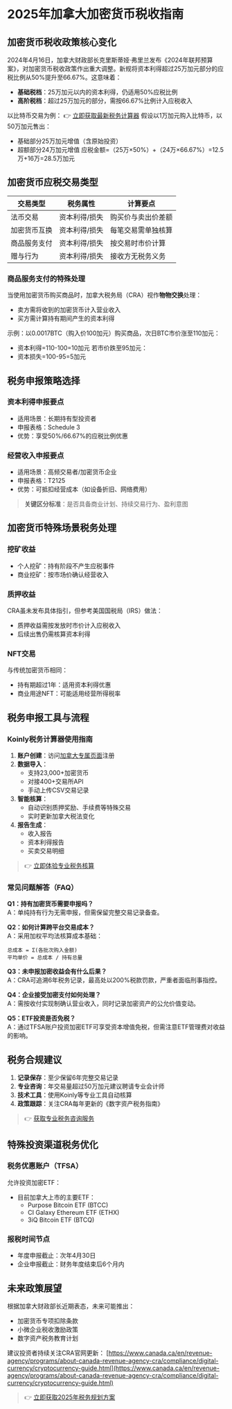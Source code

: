 # 2025年加拿大加密货币税收指南

## 加密货币税收政策核心变化

2024年4月16日，加拿大财政部长克里斯蒂娅·弗里兰发布《2024年联邦预算案》，对加密货币税收政策作出重大调整。新规将资本利得超过25万加元部分的应税比例从50%提升至66.67%。这意味着：

- **基础税档**：25万加元以内的资本利得，仍适用50%应税比例
- **高阶税档**：超过25万加元的部分，需按66.67%比例计入应税收入

以比特币交易为例：
👉 [立即获取最新税务计算器](https://bit.ly/okx_welcome)
假设以1万加元购入比特币，以50万加元售出：
- 基础部分25万加元增值（含原始投资）
- 超额部分24万加元增值
应税金额=（25万×50%）+（24万×66.67%）=12.5万+16万=28.5万加元

## 加密货币应税交易类型

| 交易类型              | 税务属性          | 计算要点                     |
|-----------------------|-------------------|------------------------------|
| 法币交易              | 资本利得/损失     | 购买价与卖出价差额           |
| 加密货币互换          | 资本利得/损失     | 每笔交易需单独核算           |
| 商品服务支付          | 资本利得/损失     | 按交易时市价计算             |
| 赠与行为              | 资本利得/损失     | 接收方无税务义务             |

### 商品服务支付的特殊处理
当使用加密货币购买商品时，加拿大税务局（CRA）视作**物物交换**处理：
- 卖方需将收到的加密货币计入营业收入
- 买方需计算持有期间产生的资本利得

示例：以0.0017BTC（购入价100加元）购买商品，次日BTC市价涨至110加元：
- 资本利得=110-100=10加元
若市价跌至95加元：
- 资本损失=100-95=5加元

## 税务申报策略选择

### 资本利得申报要点
- 适用场景：长期持有型投资者
- 申报表格：Schedule 3
- 优势：享受50%/66.67%的应税比例优惠

### 经营收入申报要点
- 适用场景：高频交易者/加密货币企业
- 申报表格：T2125
- 优势：可抵扣经营成本（如设备折旧、网络费用）

> **关键区分标准**：是否具备商业计划、持续交易行为、盈利意图

## 加密货币特殊场景税务处理

### 挖矿收益
- 个人挖矿：持有阶段不产生应税事件
- 商业挖矿：按市场价确认经营收入

### 质押收益
CRA虽未发布具体指引，但参考美国国税局（IRS）做法：
- 质押收益需按发放时市价计入应税收入
- 后续出售仍需核算资本利得

### NFT交易
与传统加密货币相同：
- 持有期超过1年：适用资本利得优惠
- 商业用途NFT：可能适用经营所得税率

## 税务申报工具与流程

### Koinly税务计算器使用指南
1. **账户创建**：访问[加拿大专属页面](https://ocryptocanada.ca/tools/koinly)注册
2. **数据导入**：
   - 支持23,000+加密货币
   - 对接400+交易所API
   - 手动上传CSV交易记录
3. **智能核算**：
   - 自动识别质押奖励、手续费等特殊交易
   - 实时更新加拿大税法变化
4. **报告生成**：
   - 收入报告
   - 资本利得报告
   - 买卖交易明细

> 👉 [立即体验专业税务核算](https://bit.ly/okx_welcome)

### 常见问题解答（FAQ）

**Q1：持有加密货币需要申报吗？**  
A：单纯持有行为无需申报，但需保留完整交易记录备查。

**Q2：如何计算跨平台交易成本？**  
A：采用加权平均法核算成本基础：
```
总成本 = Σ(各批次购入金额)
平均单价 = 总成本 / 持有总量
```

**Q3：未申报加密收益会有什么后果？**  
A：CRA可追溯6年税务记录，最高处以200%税款罚款，严重者面临刑事指控。

**Q4：企业接受加密支付如何处理？**  
A：需按收付实现制确认营业收入，同时记录加密资产的公允价值变动。

**Q5：ETF投资是否免税？**  
A：通过TFSA账户投资加密ETF可享受资本增值免税，但需注意ETF管理费对收益的影响。

## 税务合规建议

1. **记录保存**：至少保留6年完整交易记录
2. **专业咨询**：年交易量超过50万加元建议聘请专业会计师
3. **技术工具**：使用Koinly等专业工具自动核算
4. **政策跟踪**：关注CRA每年更新的《数字资产税务指南》

> 👉 [获取专业税务咨询服务](https://bit.ly/okx_welcome)

## 特殊投资渠道税务优化

### 税务优惠账户（TFSA）
允许投资加密ETF：
- 目前加拿大上市的主要ETF：
  - Purpose Bitcoin ETF (BTCC)
  - CI Galaxy Ethereum ETF (ETHX)
  - 3iQ Bitcoin ETF (BTCQ)

### 报税时间节点
- 年度申报截止：次年4月30日
- 企业申报截止：财务年度结束后6个月内

## 未来政策展望

根据加拿大财政部长近期表态，未来可能推出：
- 加密货币专项扣除条款
- 小微企业税收激励政策
- 数字资产税务教育计划

建议投资者持续关注CRA官网更新：
[https://www.canada.ca/en/revenue-agency/programs/about-canada-revenue-agency-cra/compliance/digital-currency/cryptocurrency-guide.html](https://www.canada.ca/en/revenue-agency/programs/about-canada-revenue-agency-cra/compliance/digital-currency/cryptocurrency-guide.html)

> 👉 [立即获取2025年税务规划方案](https://bit.ly/okx_welcome)